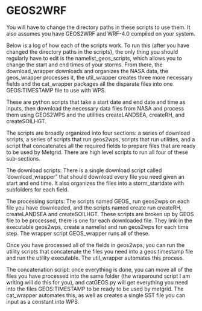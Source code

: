 # GEOS2WRF

You will have to change the directory paths in these scripts to use them. It also assumes you have GEOS2WRF and WRF-4.0 compiled on your system. 

Below is a log of how each of the scripts work. To run this (after you have changed the directory paths in the scripts), the only thing you should regularly have to edit is the namelist_geos_scripts, which allows you to change the start and end times of your storms. From there, the download_wrapper downloads and organizes the NASA data, the geos_wrapper processes it, the util_wrapper creates three more necessary fields and the cat_wrapper packages all the disparate files into one GEOS:TIMESTAMP file to use with WPS. 

These are python scripts that take a start date and end date and time as inputs, then download the necessary data files from NASA and process them using GEOS2WPS and the utilities createLANDSEA, createRH, and createSOILHGT. 

The scripts are broadly organized into four sections: a series of download scripts, a series of scripts that run geos2wps, scripts that run utilities, and a script that concatenates all the required fields to prepare files that are ready to be used by Metgrid. There are high level scripts to run all four of these sub-sections.

The download scripts: There is a single download script called ‘download_wrapper” that should download every file you need given an start and end time. It also organizes the files into a storm_startdate with subfolders for each field. 

The processing scripts: The scripts named GEOS_<filename> run geos2wps on each file you have downloaded, and the scripts named create<utility> run createRH, createLANDSEA and createSOILHGT. These scripts are broken up by GEOS file to be processed, there is one for each downloaded file. They link in the executable geos2wps, create a namelist and run geos2wps for each time step.   The wrapper script GEOS_wrapper runs all of these.
  

Once you have processed all of the fields in geos2wps, you can run the utility scripts that concatenate the files you need into a geos:timestamp file and run the utility executable. The util_wrapper automates this process. 

The concatenation script: once everything is done, you can move all of the files you have processed into the same folder (the wraparound script I am writing will do this for you), and catGEOS.py will get everything you need into the files GEOS:TIMESTAMP to be ready to be used by metgrid. The cat_wrapper automates this, as well as creates a single SST file you can input as a constant into WPS. 

